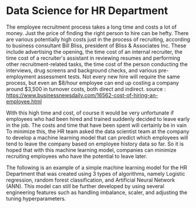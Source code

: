 # Data Science for HR Department

The employee recruitment process takes a long time and costs a lot of money. Just the price of finding the right person to hire can be hefty. There are various potentially high costs just in the process of recruiting, according to business consultant Bill Bliss, president of Bliss & Associates Inc. These include advertising the opening, the time cost of an internal recruiter, the time cost of a recruiter's assistant in reviewing resumes and performing other recruitment-related tasks, the time cost of the person conducting the interviews, drug screens and background checks, and various pre-employment assessment tests.
Not every new hire will require the same process, but even an $8/hour employee can end up costing a company around $3,500 in turnover costs, both direct and indirect. source : https://www.businessnewsdaily.com/16562-cost-of-hiring-an-employee.html

With this high time and cost, of course it would be very unfortunate if employees who had been hired and trained suddenly decided to leave early in the job. The costs and time that have been spent will certainly be in vain
To minimize this, the HR team asked the data scientist team at the company to develop a machine learning model that can predict which employees will tend to leave the company based on employee history data so far. So it is hoped that with this machine learning model, companies can minimize recruiting employees who have the potential to leave later.

The following is an example of a simple machine learning model for the HR Department that was created using 3 types of algorithms, namely Logistic regression, random forest classification, and Artificial Neural Network (ANN).
This model can still be further developed by using several engineering features such as handling imbalance, scaler, and adjusting the tuning hyperparameters.
